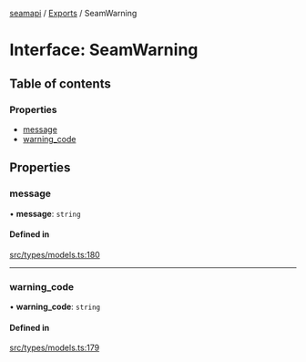 [seamapi](../README.md) / [Exports](../modules.md) / SeamWarning

# Interface: SeamWarning

## Table of contents

### Properties

- [message](SeamWarning.md#message)
- [warning\_code](SeamWarning.md#warning_code)

## Properties

### message

• **message**: `string`

#### Defined in

[src/types/models.ts:180](https://github.com/seamapi/javascript/blob/main/src/types/models.ts#L180)

___

### warning\_code

• **warning\_code**: `string`

#### Defined in

[src/types/models.ts:179](https://github.com/seamapi/javascript/blob/main/src/types/models.ts#L179)
